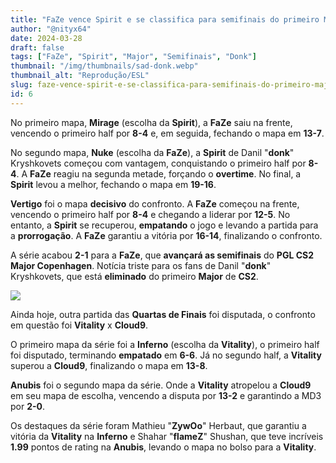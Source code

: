 ```yaml
---
title: "FaZe vence Spirit e se classifica para semifinais do primeiro Major de CS2"
author: "@nityx64"
date: 2024-03-28
draft: false
tags: ["FaZe", "Spirit", "Major", "Semifinais", "Donk"]
thumbnail: "/img/thumbnails/sad-donk.webp"
thumbnail_alt: "Reprodução/ESL"
slug: faze-vence-spirit-e-se-classifica-para-semifinais-do-primeiro-major-de-cs2
id: 6
---
```


No primeiro mapa, **Mirage** (escolha da **Spirit**), a **FaZe** saiu na frente, vencendo o primeiro half por **8-4** e, em seguida, fechando o mapa em **13-7**.

No segundo mapa, **Nuke** (escolha da **FaZe**), a **Spirit** de Danil "**donk**" Kryshkovets começou com vantagem, conquistando o primeiro half por **8-4**. A **FaZe** reagiu na segunda metade, forçando o **overtime**. No final, a **Spirit** levou a melhor, fechando o mapa em **19-16**.

**Vertigo** foi o mapa **decisivo** do confronto. A **FaZe** começou na frente, vencendo o primeiro half por **8-4** e chegando a liderar por **12-5**. No entanto, a **Spirit** se recuperou, **empatando** o jogo e levando a partida para a **prorrogação**. A **FaZe** garantiu a vitória por **16-14**, finalizando o confronto.

A série acabou **2-1** para a **FaZe**, que **avançará as semifinais** do **PGL CS2 Major Copenhagen**. Notícia triste para os fans de Danil "**donk**" Kryshkovets, que está **eliminado** do primeiro **Major** de **CS2**.

<img src="/img/karrigan-major-copenhagen.png">

Ainda hoje, outra partida das **Quartas de Finais** foi disputada, o confronto em questão foi **Vitality** x **Cloud9**.

O primeiro mapa da série foi a **Inferno** (escolha da **Vitality**), o primeiro half foi disputado, terminando **empatado** em **6-6**. Já no segundo half, a **Vitality** superou a **Cloud9**, finalizando o mapa em **13-8**.

**Anubis** foi o segundo mapa da série. Onde a **Vitality** atropelou a **Cloud9** em seu mapa de escolha, vencendo a disputa por **13-2** e garantindo a MD3 por **2-0**.

Os destaques da série foram Mathieu "**ZywOo**" Herbaut, que garantiu a vitória da **Vitality** na **Inferno** e Shahar "**flameZ**" Shushan, que teve incríveis **1.99** pontos de rating na **Anubis**, levando o mapa no bolso para a **Vitality**.